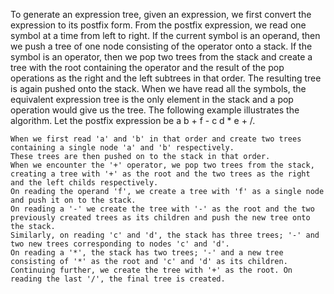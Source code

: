 To generate an expression tree, given an expression, we first convert the expression to its postfix form. From the postfix expression, we read one symbol at a time from left to right. If the current symbol is an operand, then we push a tree of one node consisting of the operator onto a stack. If the symbol is an operator, then we pop two trees from the stack and create a tree with the root containing the operator and the result of the pop operations as the right and the left subtrees in that order. The resulting tree is again pushed onto the stack. When we have read all the symbols, the equivalent expression tree is the only element in the stack and a pop operation would give us the tree. The following example illustrates the algorithm. Let the postfix expression be a b + f - c d * e + /.

    When we first read 'a' and 'b' in that order and create two trees containing a single node 'a' and 'b' respectively.
    These trees are then pushed on to the stack in that order.
    When we encounter the '+' operator, we pop two trees from the stack, creating a tree with '+' as the root and the two trees as the right and the left childs respectively.
    On reading the operand 'f', we create a tree with 'f' as a single node and push it on to the stack.
    On reading a '-' we create the tree with '-' as the root and the two previously created trees as its children and push the new tree onto the stack.
    Similarly, on reading 'c' and 'd', the stack has three trees; '-' and two new trees corresponding to nodes 'c' and 'd'.
    On reading a '*', the stack has two trees; '-' and a new tree consisting of '*' as the root and 'c' and 'd' as its children.
    Continuing further, we create the tree with '+' as the root. On reading the last '/', the final tree is created.

